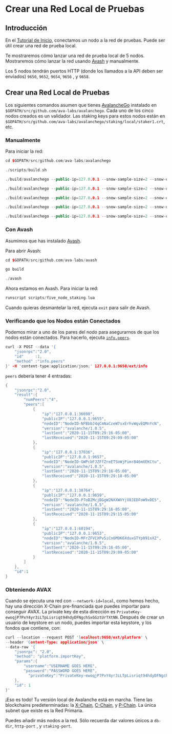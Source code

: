 # Crear una Red Local de Pruebas

## Introducción

En el [Tutorial de Inicio](https://avalanche.gitbook.io/avalanche/build/getting-started), conectamos un nodo a la red de pruebas. Puede ser útil crear una red de prueba local.

Te mostraremos cómo lanzar una red de prueba local de 5 nodos. Mostraremos cómo lanzar la red usando [Avash](https://avalanche.gitbook.io/avalanche/build/tools/avash) y manualmente.

Los 5 nodos tendrán puertos HTTP \(donde los llamados a la API deben ser enviados\) `9650`, `9652`, `9654`, `9656` , y `9658`.

## Crear una Red Local de Pruebas

Los siguientes comandos asumen que tienes [AvalancheGo](https://avalanche.gitbook.io/avalanche/build/getting-started#download-avalanchego) instalado en `$GOPATH/src/github.com/ava-labs/avalanchego`. Cada uno de los cinco nodos creados es un validador. Las staking keys para estos nodos están en `$GOPATH/src/github.com/ava-labs/avalanchego/staking/local/staker1.crt`, etc.

### Manualmente

Para iniciar la red:

```cpp
cd $GOPATH/src/github.com/ava-labs/avalanchego
```

```cpp
./scripts/build.sh
```

```cpp
./build/avalanchego --public-ip=127.0.0.1 --snow-sample-size=2 --snow-quorum-size=2 --http-port=9650 --staking-port=9651 --db-dir=db/node1 --staking-enabled=true --network-id=local --bootstrap-ips= --staking-tls-cert-file=$(pwd)/staking/local/staker1.crt --staking-tls-key-file=$(pwd)/staking/local/staker1.key
```

```cpp
./build/avalanchego --public-ip=127.0.0.1 --snow-sample-size=2 --snow-quorum-size=2 --http-port=9652 --staking-port=9653 --db-dir=db/node2 --staking-enabled=true --network-id=local --bootstrap-ips=127.0.0.1:9651 --bootstrap-ids=NodeID-7Xhw2mDxuDS44j42TCB6U5579esbSt3Lg --staking-tls-cert-file=$(pwd)/staking/local/staker2.crt --staking-tls-key-file=$(pwd)/staking/local/staker2.key
```

```cpp
./build/avalanchego --public-ip=127.0.0.1 --snow-sample-size=2 --snow-quorum-size=2 --http-port=9654 --staking-port=9655 --db-dir=db/node3 --staking-enabled=true --network-id=local --bootstrap-ips=127.0.0.1:9651 --bootstrap-ids=NodeID-7Xhw2mDxuDS44j42TCB6U5579esbSt3Lg --staking-tls-cert-file=$(pwd)/staking/local/staker3.crt --staking-tls-key-file=$(pwd)/staking/local/staker3.key
```

```cpp
./build/avalanchego --public-ip=127.0.0.1 --snow-sample-size=2 --snow-quorum-size=2 --http-port=9656 --staking-port=9657 --db-dir=db/node4 --staking-enabled=true --network-id=local --bootstrap-ips=127.0.0.1:9651 --bootstrap-ids=NodeID-7Xhw2mDxuDS44j42TCB6U5579esbSt3Lg --staking-tls-cert-file=$(pwd)/staking/local/staker4.crt --staking-tls-key-file=$(pwd)/staking/local/staker4.key
```

```cpp
./build/avalanchego --public-ip=127.0.0.1 --snow-sample-size=2 --snow-quorum-size=2 --http-port=9658 --staking-port=9659 --db-dir=db/node5 --staking-enabled=true --network-id=local --bootstrap-ips=127.0.0.1:9651 --bootstrap-ids=NodeID-7Xhw2mDxuDS44j42TCB6U5579esbSt3Lg --staking-tls-cert-file=$(pwd)/staking/local/staker5.crt --staking-tls-key-file=$(pwd)/staking/local/staker5.key
```

### Con Avash

Asumimos que has instalado [Avash](https://avalanche.gitbook.io/avalanche/build/tools/avash).

Para abrir Avash:

```cpp
cd $GOPATH/src/github.com/ava-labs/avash
```

```cpp
go build
```

```cpp
./avash
```

Ahora estamos en Avash. Para iniciar la red:

```cpp
runscript scripts/five_node_staking.lua
```

Cuando quieras desmantelar la red, ejecuta `exit` para salir de Avash.

### Verificando que los Nodos están Conectados <a id="verifying-nodes-are-connected"></a>

Podemos mirar a uno de los pares del nodo para asegurarnos de que los nodos están conectados. Para hacerlo, ejecuta [`info.peers`](https://avalanche.gitbook.io/avalanche/build/apis/info-api#info-peers).

```cpp
curl -X POST --data '{
    "jsonrpc":"2.0",
    "id"     :1,
    "method" :"info.peers"
}' -H 'content-type:application/json;' 127.0.0.1:9650/ext/info
```

`peers` debería tener 4 entradas:

```cpp
{
    "jsonrpc":"2.0",
    "result":{
        "numPeers":"4",
        "peers":[
            {
                "ip":"127.0.0.1:36698",
                "publicIP":"127.0.0.1:9655",
                "nodeID":"NodeID-NFBbbJ4qCmNaCzeW7sxErhvWqvEQMnYcN",
                "version":"avalanche/1.0.5",
                "lastSent":"2020-11-15T09:29:16-05:00",
                "lastReceived":"2020-11-15T09:29:09-05:00"
            },
            {
                "ip":"127.0.0.1:37036",
                "publicIP":"127.0.0.1:9657",
                "nodeID":"NodeID-GWPcbFJZFfZreETSoWjPimr846mXEKCtu",
                "version":"avalanche/1.0.5",
                "lastSent":"2020-11-15T09:29:16-05:00",
                "lastReceived":"2020-11-15T09:29:18-05:00"
            },
            {
                "ip":"127.0.0.1:38764",
                "publicIP":"127.0.0.1:9659",
                "nodeID":"NodeID-P7oB2McjBGgW2NXXWVYjV8JEDFoW9xDE5",
                "version":"avalanche/1.0.5",
                "lastSent":"2020-11-15T09:29:16-05:00",
                "lastReceived":"2020-11-15T09:29:15-05:00"
            },
            {
                "ip":"127.0.0.1:60194",
                "publicIP":"127.0.0.1:9653",
                "nodeID":"NodeID-MFrZFVCXPv5iCn6M9K6XduxGTYp891xXZ",
                "version":"avalanche/1.0.5",
                "lastSent":"2020-11-15T09:29:16-05:00",
                "lastReceived":"2020-11-15T09:29:09-05:00"
            }
        ]
    },
    "id":1
}
```

### Obteniendo AVAX <a id="getting-avax"></a>

Cuando se ejecuta una red con `--network-id=local`, como hemos hecho, hay una dirección X-Chain pre-financiada que puedes importar para conseguir AVAX. La private key de esta dirección es `PrivateKey-ewoqjP7PxY4yr3iLTpLisriqt94hdyDFNgchSxGGztUrTXtNN`. Después de crear un usuario de keystore en un nodo, puedes importar esta keystore, y los fondos que contiene, con:

```cpp
curl --location --request POST 'localhost:9650/ext/platform' \
--header 'Content-Type: application/json' \
--data-raw '{
    "jsonrpc": "2.0",
    "method": "platform.importKey",
    "params":{
        "username":"USERNAME GOES HERE",
        "password":"PASSWORD GOES HERE",
          "privateKey":"PrivateKey-ewoqjP7PxY4yr3iLTpLisriqt94hdyDFNgchSxGGztUrTXtNN"
    },
    "id": 1
}'
```

¡Eso es todo! Tu versión local de Avalanche está en marcha. Tiene las blockchains predeterminadas: la [X-Chain](https://avalanche.gitbook.io/avalanche/learn/platform-overview#exchange-chain-x-chain), [C-Chain](https://avalanche.gitbook.io/avalanche/learn/platform-overview#contract-chain-c-chain), y [P-Chain](https://avalanche.gitbook.io/avalanche/learn/platform-overview#platform-chain-p-chain). La única subnet que existe es la Red Primaria.

Puedes añadir más nodos a la red. Sólo recuerda dar valores únicos a `db-dir`, `http-port` , y `staking-port`.


